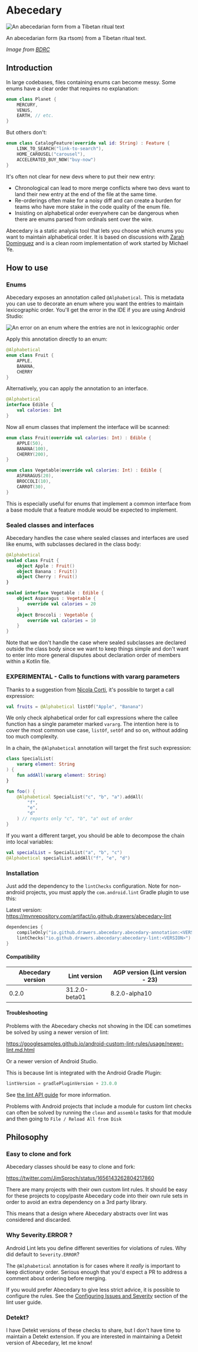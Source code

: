 # Abecedary

![An abecedarian form from a Tibetan ritual text](/images/abecedary.png)

An abecedarian form (ka rtsom) from a Tibetan ritual text.

_Image from [BDRC](http://purl.bdrc.io/resource/MW1NLM718_O1NLM718_011)_

## Introduction

In large codebases, files containing enums can become messy. Some enums have a clear
order that requires no explanation:

```kotlin
enum class Planet {
    MERCURY,
    VENUS,
    EARTH, // etc.
}
```

But others don't:

```kotlin
enum class CatalogFeature(override val id: String) : Feature {
    LINK_TO_SEARCH("link-to-search"),
    HOME_CAROUSEL("carousel"),
    ACCELERATED_BUY_NOW("buy-now")
}
```

It's often not clear for new devs where to put their new entry:

* Chronological can lead to more merge conflicts where two devs want to land their new entry
  at the end of the file at the same time.
* Re-orderings often make for a noisy diff and can create
  a burden for teams who have more stake in the code quality of the enum file.
* Insisting on alphabetical order everywhere can be dangerous when there are enums parsed
  from ordinals sent over the wire.

Abecedary is a static analysis tool that lets you choose which enums you want to maintain
alphabetical
order. It is based on discussions with [Zarah Dominguez](https://github.com/zmdominguez) and is a
clean room implementation of work started by Michael Ye.

## How to use

### Enums

Abecedary exposes an annotation called `@Alphabetical`. This is metadata you can use to decorate
an enum where you want the entries to maintain lexicographic order. You'll get the error in the IDE
if you are using Android Studio:

![An error on an enum where the entries are not in lexicographic order](/images/enum_with_error_in_IDE.png)

Apply this annotation directly to an enum:

```kotlin
@Alphabetical
enum class Fruit {
    APPLE,
    BANANA,
    CHERRY
}
```

Alternatively, you can apply the annotation to an interface.

```kotlin
@Alphabetical
interface Edible {
    val calories: Int
}
```

Now all enum classes that implement the interface will be scanned:

```kotlin
enum class Fruit(override val calories: Int) : Edible {
    APPLE(50),
    BANANA(100),
    CHERRY(200),
}

enum class Vegetable(override val calories: Int) : Edible {
    ASPARAGUS(20),
    BROCCOLI(10),
    CARROT(30),
}
```

This is especially useful for enums that implement a common interface from a base module
that a feature module would be expected to implement.

### Sealed classes and interfaces

Abecedary handles the case where sealed classes and interfaces are used like enums, with subclasses
declared in the class body:

```kotlin
@Alphabetical
sealed class Fruit {
    object Apple : Fruit()
    object Banana : Fruit()
    object Cherry : Fruit()
}

sealed interface Vegetable : Edible {
    object Asparagus : Vegetable {
        override val calories = 20
    }
    object Broccoli : Vegetable {
        override val calories = 10
    }
}
```

Note that we don't handle the case where sealed subclasses are declared outside the class body since
we want to keep things simple and don't want to enter into more general disputes about declaration
order of members
within a Kotlin file.

### EXPERIMENTAL - Calls to functions with vararg parameters

Thanks to a suggestion from [Nicola Corti](https://github.com/cortinico), it's possible to target a
call expression:

```kotlin
val fruits = @Alphabetical listOf("Apple", "Banana")
```

We only check alphabetical order for call expressions where the callee function has
a single parameter marked `vararg`. The intention here is to cover the most common use case,
`listOf`, `setOf` and so on, without adding too much complexity.

In a chain, the `@Alphabetical` annotation will target the first such expression:

```kotlin
class SpecialList(
    vararg element: String
) {
    fun addAll(vararg element: String)
}

fun foo() {
    @Alphabetical SpecialList("c", "b", "a").addAll(
        "f",
        "e",
        "d"
    ) // reports only "c", "b", "a" out of order
}
```

If you want a different target, you should be able to decompose the chain into local variables:

```kotlin
val specialList = SpecialList("a", "b", "c")
@Alphabetical specialList.addAll("f", "e", "d")
```

### Installation

Just add the dependency to the `lintChecks` configuration. Note for non-android projects, you must
apply the `com.android.lint` Gradle plugin to use this:

Latest version:
https://mvnrepository.com/artifact/io.github.drawers/abecedary-lint

```kotlin
dependencies {
    compileOnly("io.github.drawers.abecedary.abecedary-annotation:<VERSION>")
    lintChecks("io.github.drawers.abecedary:abecedary-lint:<VERSION>")
}
```

#### Compatibility

| Abecedary version | Lint version  | AGP version (Lint version - 23) |
|-------------------|---------------|---------------------------------|
| 0.2.0             | 31.2.0-beta01 | 8.2.0-alpha10                   |

#### Troubleshooting

Problems with the Abecedary checks not showing in the IDE can sometimes be solved by using a newer
version of lint:

https://googlesamples.github.io/android-custom-lint-rules/usage/newer-lint.md.html

Or a newer version of Android Studio.

This is because lint is integrated with the Android Gradle Plugin:

```kotlin
lintVersion = gradlePluginVersion + 23.0.0
```

See [the lint API guide](https://googlesamples.github.io/android-custom-lint-rules/api-guide.html#example:samplelintcheckgithubproject/lintversion?)
for more information.

Problems with Android projects that include a module for custom lint checks can often be solved by
running the `clean` and `assemble` tasks
for that module and then going to `File / Reload All from Disk`

## Philosophy

### Easy to clone and fork

Abecedary classes should be easy to clone and fork:

https://twitter.com/JimSproch/status/1656143262804217860

There are many projects with their own custom lint rules.
It should be easy for these projects to copy/paste Abecedary code into their own rule sets in order
to avoid an extra dependency on a 3rd party library.

This means that a design where Abecedary abstracts over lint was considered and discarded.

### Why Severity.ERROR ?

Android Lint lets you define different severities for violations of rules. Why did default to
`Severity.ERROR`?

The `@Alphabetical` annotation is for cases where it _really_ is important to keep
dictionary order. Serious enough that you'd expect a PR to address a comment about ordering before
merging.

If you would prefer Abecedary to give less strict advice, it is possible to configure the rules.
See
the [Configuring Issues and Severity](http://googlesamples.github.io/android-custom-lint-rules/user-guide.md.html#lintgradleplugindsl/configuringissuesandseverity)
section of the lint user guide.

### Detekt?

I have Detekt versions of these checks to share, but I don't have time to maintain a Detekt
extension.
If you are interested in maintaining a Detekt version of Abecedary, let me know!